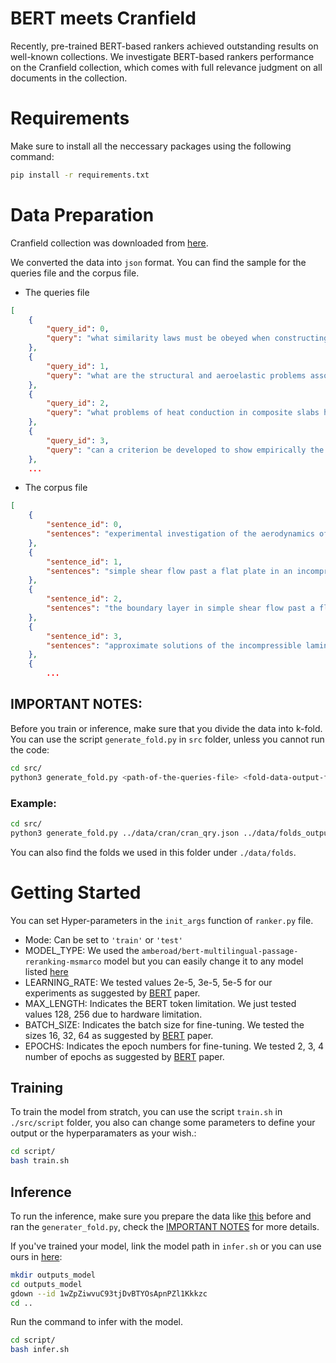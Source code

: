 # BERT meets Cranfield
Recently, pre-trained BERT-based rankers achieved outstanding results on well-known collections. We investigate BERT-based rankers performance on the Cranfield collection, which comes with full relevance judgment on all documents in the collection. 
# Requirements
Make sure to install all the neccessary packages using the following command:
```bash
pip install -r requirements.txt
```

# Data Preparation
Cranfield collection was downloaded from [here](http://ir.dcs.gla.ac.uk/resources/test_collections/cran/).

We converted the data into `json` format. You can find the sample for the queries file and the corpus file.
- The queries file
```json
[
    {
        "query_id": 0,
        "query": "what similarity laws must be obeyed when constructing aeroelastic models of heated high speed aircraft"
    },
    {
        "query_id": 1,
        "query": "what are the structural and aeroelastic problems associated with flight of high speed aircraft"
    },
    {
        "query_id": 2,
        "query": "what problems of heat conduction in composite slabs have been solved so far"
    },
    {
        "query_id": 3,
        "query": "can a criterion be developed to show empirically the validity of flow solutions for chemically reacting gas mixtures based on the simplifying assumption of instantaneous local chemical equilibrium"
    },
    ...
```
- The corpus file
```json
[
    {
        "sentence_id": 0,
        "sentences": "experimental investigation of the aerodynamics of a wing in a slipstream an experimental study of a wing in a propeller slipstream was made in order to determine the spanwise distribution of the lift increase due to slipstream at different angles of attack of the wing and at different free stream to slipstream velocity ratios the results were intended in part as an evaluation basis for different theoretical treatments of this problem the comparative span loading curves, together with supporting evidence, showed that a substantial part of the lift increment produced by the slipstream was due to a /destalling/ or boundary-layer-control effect the integrated remaining lift increment, after subtracting this destalling lift, was found to agree well with a potential flow theory an empirical evaluation of the destalling effects was made for the specific configuration of the experiment"
    },
    {
        "sentence_id": 1,
        "sentences": "simple shear flow past a flat plate in an incompressible fluid of small viscosity in the study of high-speed viscous flow past a two-dimensional body it is usually necessary to consider a curved shock wave emitting from the nose or leading edge of the body consequently, there exists an inviscid rotational flow region between the shock wave and the boundary layer such a situation arises, for instance, in the study of the hypersonic viscous flow past a flat plate the situation is somewhat different from prandtl's classical boundary-layer problem in prandtl's original problem the inviscid free stream outside the boundary layer is irrotational while in a hypersonic boundary-layer problem the inviscid free stream must be considered as rotational the possible effects of vorticity have been recently discussed by ferri and libby in the present paper, the simple shear flow past a flat plate in a fluid of small viscosity is investigated it can be shown that this problem can again be treated by the boundary-layer approximation, the only novel feature being that the free stream has a constant vorticity the discussion here is restricted to two-dimensional incompressible steady flow"
    },
    {
        "sentence_id": 2,
        "sentences": "the boundary layer in simple shear flow past a flat plate the boundary-layer equations are presented for steady incompressible flow with no pressure gradient"
    },
    {
        "sentence_id": 3,
        "sentences": "approximate solutions of the incompressible laminar boundary layer equations for a plate in shear flow the two-dimensional steady boundary-layer problem for a flat plate in a shear flow of incompressible fluid is considered solutions for the boundary- layer thickness, skin friction, and the velocity distribution in the boundary layer are obtained by the karman-pohlhausen technique comparison with the boundary layer of a uniform flow has also been made to show the effect of vorticity"
    },
    {
        ...
```
## IMPORTANT NOTES:
Before you train or inference, make sure that you divide the data into k-fold. You can use the script `generate_fold.py` in `src` folder, unless you cannot run the code:
```bash
cd src/
python3 generate_fold.py <path-of-the-queries-file> <fold-data-output-folder>
```
### Example: ###
```bash
cd src/
python3 generate_fold.py ../data/cran/cran_qry.json ../data/folds_output/
```
You can also find the folds we used in this folder under `./data/folds`.

# Getting Started
You can set Hyper-parameters in the `init_args` function of `ranker.py` file. 
- Mode: Can be set to `'train'` or `'test'`
- MODEL_TYPE: We used the `amberoad/bert-multilingual-passage-reranking-msmarco` model but you can easily change it to any model listed [here](https://huggingface.co/transformers/pretrained_models.html)
- LEARNING_RATE: We tested values 2e-5, 3e-5, 5e-5 for our experiments as suggested by [BERT](https://www.aclweb.org/anthology/N19-1423/) paper.
- MAX_LENGTH: Indicates the BERT token limitation. We just tested values 128, 256 due to hardware limitation.
- BATCH_SIZE: Indicates the batch size for fine-tuning. We tested the sizes 16, 32, 64 as suggested by [BERT](https://www.aclweb.org/anthology/N19-1423/) paper.
- EPOCHS: Indicates the epoch numbers for fine-tuning. We tested 2, 3, 4 number of epochs as suggested by [BERT](https://www.aclweb.org/anthology/N19-1423/) paper.

## Training
To train the model from stratch, you can use the script `train.sh` in `./src/script` folder, you also can change some parameters to define your output or the hyperparamaters as your wish.:
```bash
cd script/
bash train.sh
```
## Inference
To run the inference, make sure you prepare the data like [this](#data-preparation) before and ran the `generater_fold.py`, check the [IMPORTANT NOTES](#important-notes) for more details. 

If you've trained your model, link the model path in `infer.sh` or you can use ours in [here](https://drive.google.com/file/d/1wZpZiwvuC93tjDvBTYOsApnPZl1Kkkzc/view?usp=sharing):
```bash
mkdir outputs_model
cd outputs_model
gdown --id 1wZpZiwvuC93tjDvBTYOsApnPZl1Kkkzc
cd ..
```
Run the command to infer with the model.

```bash
cd script/
bash infer.sh
```
